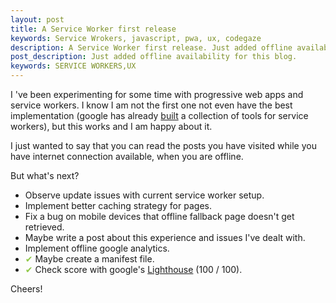 ```yaml
---
layout: post
title: A Service Worker first release
keywords: Service Wrokers, javascript, pwa, ux, codegaze
description: A Service Worker first release. Just added offline availability for this blog
post_description: Just added offline availability for this blog.
keywords: SERVICE WORKERS,UX
---
```


I 've been experimenting for some time with progressive web apps and service workers. I know I am not the first one not even have the best implementation (google has already [built](https://github.com/GoogleChrome/sw-toolbox) a collection of tools for service workers), but this works and I am happy about it.

I just wanted to say that you can read the posts you have visited while you have internet connection available, when you are offline.

But what's next? 

* Observe update issues with current service worker setup.
* Implement better caching strategy for pages.
* Fix a bug on mobile devices that offline fallback page doesn't get retrieved.
* Maybe write a post about this experience and issues I've dealt with.
* Implement offline google analytics.
* <span class="check">✔</span> Maybe create a manifest file.
* <span class="check">✔</span> Check score with google's [Lighthouse](https://chrome.google.com/webstore/detail/lighthouse/blipmdconlkpinefehnmjammfjpmpbjk?hl=en) (100 / 100). 

Cheers!

<style>
    .check {
        color: #8fc847;
    }
</style>